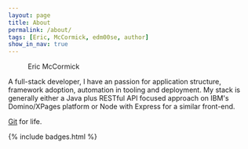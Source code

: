 ```yaml
---
layout: page
title: About
permalink: /about/
tags: [Eric, McCormick, edm00se, author]
show_in_nav: true
---
```


<figure class="about-fig">
  <amp-img src="{{ site.author_image }}?s=260" width="260" height="260" layout="fixed" alt="{{ site.owner.name }}'s photo" itemprop="image" class="post-avatar img-circle" data-toggle="tooltip" title="that's me!"></amp-img>
  <span class="about-name">Eric McCormick</span>
  <amp-img src="https://i.stack.imgur.com/YcEnK.png" width="175" height="42" layout="fixed" alt="IBM Champion logo" itemprop="image" class="champion-logo"></amp-img>
</figure>

A full-stack developer, I have an passion for application structure, framework adoption, automation in tooling and deployment. My stack is generally either a Java plus RESTful API focused approach on IBM's Domino/XPages platform or Node with Express for a similar front-end.

[Git](https://git-scm.com/) for life.

<!--
I've had the honor of being [named an IBM Champion for 2015](/self-promotion/they-made-me-a-champion) [and 2016](https://www.ibm.com/developerworks/community/blogs/ibmchampion/entry/Announcing_the_IBM_Champion_Class_of_2016_for_IBM_Social_Business?lang=en) (in Collaboration Solutions).
-->

{% include badges.html %}
